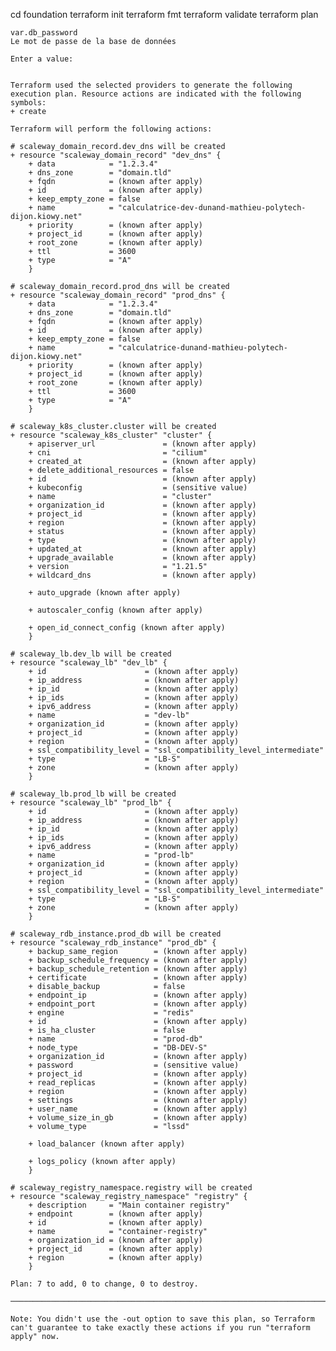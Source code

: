 cd foundation
terraform init
terraform fmt
terraform validate
terraform plan

    var.db_password
    Le mot de passe de la base de données

    Enter a value:


    Terraform used the selected providers to generate the following execution plan. Resource actions are indicated with the following symbols:
    + create

    Terraform will perform the following actions:

    # scaleway_domain_record.dev_dns will be created
    + resource "scaleway_domain_record" "dev_dns" {
        + data            = "1.2.3.4"
        + dns_zone        = "domain.tld"
        + fqdn            = (known after apply)
        + id              = (known after apply)
        + keep_empty_zone = false
        + name            = "calculatrice-dev-dunand-mathieu-polytech-dijon.kiowy.net"
        + priority        = (known after apply)
        + project_id      = (known after apply)
        + root_zone       = (known after apply)
        + ttl             = 3600
        + type            = "A"
        }

    # scaleway_domain_record.prod_dns will be created
    + resource "scaleway_domain_record" "prod_dns" {
        + data            = "1.2.3.4"
        + dns_zone        = "domain.tld"
        + fqdn            = (known after apply)
        + id              = (known after apply)
        + keep_empty_zone = false
        + name            = "calculatrice-dunand-mathieu-polytech-dijon.kiowy.net"
        + priority        = (known after apply)
        + project_id      = (known after apply)
        + root_zone       = (known after apply)
        + ttl             = 3600
        + type            = "A"
        }

    # scaleway_k8s_cluster.cluster will be created
    + resource "scaleway_k8s_cluster" "cluster" {
        + apiserver_url               = (known after apply)
        + cni                         = "cilium"
        + created_at                  = (known after apply)
        + delete_additional_resources = false
        + id                          = (known after apply)
        + kubeconfig                  = (sensitive value)
        + name                        = "cluster"
        + organization_id             = (known after apply)
        + project_id                  = (known after apply)
        + region                      = (known after apply)
        + status                      = (known after apply)
        + type                        = (known after apply)
        + updated_at                  = (known after apply)
        + upgrade_available           = (known after apply)
        + version                     = "1.21.5"
        + wildcard_dns                = (known after apply)

        + auto_upgrade (known after apply)

        + autoscaler_config (known after apply)

        + open_id_connect_config (known after apply)
        }

    # scaleway_lb.dev_lb will be created
    + resource "scaleway_lb" "dev_lb" {
        + id                      = (known after apply)
        + ip_address              = (known after apply)
        + ip_id                   = (known after apply)
        + ip_ids                  = (known after apply)
        + ipv6_address            = (known after apply)
        + name                    = "dev-lb"
        + organization_id         = (known after apply)
        + project_id              = (known after apply)
        + region                  = (known after apply)
        + ssl_compatibility_level = "ssl_compatibility_level_intermediate"
        + type                    = "LB-S"
        + zone                    = (known after apply)
        }

    # scaleway_lb.prod_lb will be created
    + resource "scaleway_lb" "prod_lb" {
        + id                      = (known after apply)
        + ip_address              = (known after apply)
        + ip_id                   = (known after apply)
        + ip_ids                  = (known after apply)
        + ipv6_address            = (known after apply)
        + name                    = "prod-lb"
        + organization_id         = (known after apply)
        + project_id              = (known after apply)
        + region                  = (known after apply)
        + ssl_compatibility_level = "ssl_compatibility_level_intermediate"
        + type                    = "LB-S"
        + zone                    = (known after apply)
        }

    # scaleway_rdb_instance.prod_db will be created
    + resource "scaleway_rdb_instance" "prod_db" {
        + backup_same_region        = (known after apply)
        + backup_schedule_frequency = (known after apply)
        + backup_schedule_retention = (known after apply)
        + certificate               = (known after apply)
        + disable_backup            = false
        + endpoint_ip               = (known after apply)
        + endpoint_port             = (known after apply)
        + engine                    = "redis"
        + id                        = (known after apply)
        + is_ha_cluster             = false
        + name                      = "prod-db"
        + node_type                 = "DB-DEV-S"
        + organization_id           = (known after apply)
        + password                  = (sensitive value)
        + project_id                = (known after apply)
        + read_replicas             = (known after apply)
        + region                    = (known after apply)
        + settings                  = (known after apply)
        + user_name                 = (known after apply)
        + volume_size_in_gb         = (known after apply)
        + volume_type               = "lssd"

        + load_balancer (known after apply)

        + logs_policy (known after apply)
        }

    # scaleway_registry_namespace.registry will be created
    + resource "scaleway_registry_namespace" "registry" {
        + description     = "Main container registry"
        + endpoint        = (known after apply)
        + id              = (known after apply)
        + name            = "container-registry"
        + organization_id = (known after apply)
        + project_id      = (known after apply)
        + region          = (known after apply)
        }

    Plan: 7 to add, 0 to change, 0 to destroy.

    ──────────────────────────────────────────────────────────────────────────────────────────────────────────────────────────────────────────────────────── 

    Note: You didn't use the -out option to save this plan, so Terraform can't guarantee to take exactly these actions if you run "terraform apply" now.
